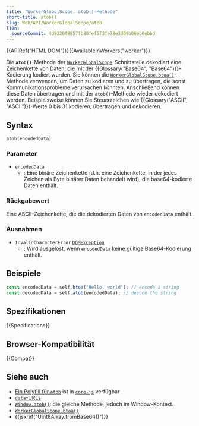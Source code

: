```yaml
---
title: "WorkerGlobalScope: atob()-Methode"
short-title: atob()
slug: Web/API/WorkerGlobalScope/atob
l10n:
  sourceCommit: 4d9320f9857fb80fef5f3fe78e3d09b06eb0ebbd
---
```


{{APIRef("HTML DOM")}}{{AvailableInWorkers("worker")}}

Die **`atob()`**-Methode der [`WorkerGlobalScope`](/de/docs/Web/API/WorkerGlobalScope)-Schnittstelle dekodiert eine Zeichenkette von Daten, die mit der {{Glossary("Base64", "Base64")}}-Kodierung kodiert wurden. Sie können die [`WorkerGlobalScope.btoa()`](/de/docs/Web/API/WorkerGlobalScope/btoa)-Methode verwenden, um Daten zu kodieren und zu übertragen, die sonst Kommunikationsprobleme verursachen könnten. Anschließend können diese Daten übertragen und mit der `atob()`-Methode wieder dekodiert werden. Beispielsweise können Sie Steuerzeichen wie {{Glossary("ASCII", "ASCII")}}-Werte 0 bis 31 kodieren, übertragen und dekodieren.

## Syntax

```js-nolint
atob(encodedData)
```

### Parameter

- `encodedData`
  - : Eine binäre Zeichenkette (d.h. eine Zeichenkette, in der jedes Zeichen als Byte binärer Daten behandelt wird), die base64-kodierte Daten enthält.

### Rückgabewert

Eine ASCII-Zeichenkette, die die dekodierten Daten von `encodedData` enthält.

### Ausnahmen

- `InvalidCharacterError` [`DOMException`](/de/docs/Web/API/DOMException)
  - : Wird ausgelöst, wenn `encodedData` keine gültige Base64-Kodierung enthält.

## Beispiele

```js
const encodedData = self.btoa("Hello, world"); // encode a string
const decodedData = self.atob(encodedData); // decode the string
```

## Spezifikationen

{{Specifications}}

## Browser-Kompatibilität

{{Compat}}

## Siehe auch

- [Ein Polyfill für `atob`](https://github.com/zloirock/core-js#base64-utility-methods) ist in [`core-js`](https://github.com/zloirock/core-js) verfügbar
- [`data`-URLs](/de/docs/Web/URI/Reference/Schemes/data)
- [`Window.atob()`](/de/docs/Web/API/Window/atob): die gleiche Methode, jedoch im Window-Kontext.
- [`WorkerGlobalScope.btoa()`](/de/docs/Web/API/WorkerGlobalScope/btoa)
- {{jsxref("Uint8Array.fromBase64()")}}
